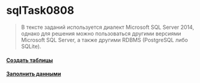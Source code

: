 # sqlTask0808
> В тексте заданий используется диалект Microsoft SQL Server 2014, однако для решения можно
  пользоваться другими версиями Microsoft SQL Server, а также другими RDBMS (PostgreSQL либо SQLite).
#### [Создать таблицы](createTable.sql)
#### [Заполнить данными](insertData.sql)

